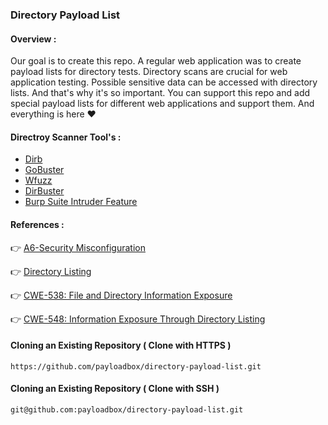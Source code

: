 ### Directory Payload List

#### Overview :

Our goal is to create this repo. A regular web application was to create payload lists for directory tests. Directory scans are crucial for web application testing. Possible sensitive data can be accessed with directory lists. And that's why it's so important. You can support this repo and add special payload lists for different web applications and support them. And everything is here ❤

#### Directroy Scanner Tool's :

* [Dirb](https://tools.kali.org/web-applications/dirb)
* [GoBuster](https://tools.kali.org/web-applications/gobuster)
* [Wfuzz](https://tools.kali.org/web-applications/wfuzz)
* [DirBuster](https://tools.kali.org/web-applications/dirbuster)
* [Burp Suite Intruder Feature](https://portswigger.net/burp/documentation/desktop/tools/intruder/using)

#### References :

👉 [A6-Security Misconfiguration](https://owasp.org/www-project-top-ten/OWASP_Top_Ten_2017/Top_10-2017_A6-Security_Misconfiguration)

👉 [Directory Listing](https://portswigger.net/kb/issues/00600100_directory-listing)

👉 [CWE-538: File and Directory Information Exposure](https://cwe.mitre.org/data/definitions/538.html)

👉 [CWE-548: Information Exposure Through Directory Listing](https://cwe.mitre.org/data/definitions/548.html)

#### Cloning an Existing Repository ( Clone with HTTPS )

```
https://github.com/payloadbox/directory-payload-list.git
```

#### Cloning an Existing Repository ( Clone with SSH )

```
git@github.com:payloadbox/directory-payload-list.git
```
